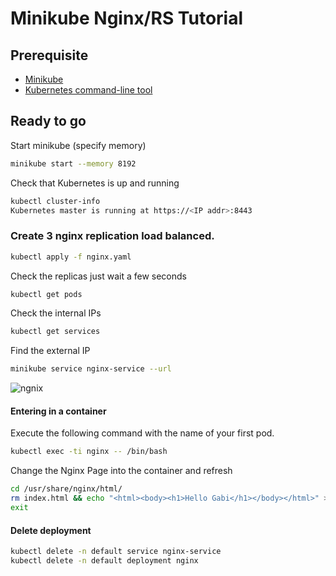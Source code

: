 # Minikube Nginx/RS Tutorial

## Prerequisite
- [Minikube](https://github.com/kubernetes/minikube/releases) 
- [Kubernetes command-line tool](http://kubernetes.io/docs/user-guide/prereqs/)

## Ready to go

Start minikube (specify memory)
```bash
minikube start --memory 8192
```

Check that Kubernetes is up and running
```bash
kubectl cluster-info
Kubernetes master is running at https://<IP addr>:8443
```
### Create 3 nginx replication load balanced.

```bash
kubectl apply -f nginx.yaml
```
Check the replicas just wait a few seconds 

```bash
kubectl get pods
```

Check the internal IPs 
```bash
kubectl get services
```

Find the external IP

```bash
minikube service nginx-service --url 
```
![ngnix](/nginx.png)

#### Entering in a container

Execute the following command with the name of your first pod.
```bash
kubectl exec -ti nginx -- /bin/bash
```

Change the Nginx Page into the container and refresh
```bash
cd /usr/share/nginx/html/
rm index.html && echo "<html><body><h1>Hello Gabi</h1></body></html>" > index.html
exit
```
#### Delete deployment

```bash
kubectl delete -n default service nginx-service
kubectl delete -n default deployment nginx
```
